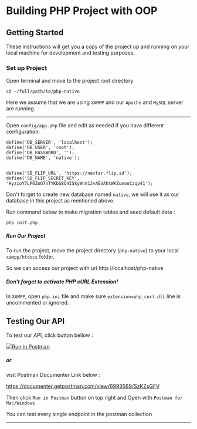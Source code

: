 # Building PHP Project with OOP #

## Getting Started
These instructions will get you a copy of the project up and running on your local machine for development and testing purposes.

### Set up Project

Open terminal and move to the project root directory
```
cd ~/full/path/to/php-native
```

Here we assume that we are using `XAMPP` and our `Apache` and `MySQL` server are running.

---

Open `config/app.php` file and edit as needed if you have different configuration:
```
define('DB_SERVER', 'localhost');
define('DB_USER', 'root');
define('DB_PASSWORD', '');
define('DB_NAME', 'native');


define('SB_FLIP_URL', 'https://nextar.flip.id');
define('SB_FLIP_SECRET_KEY', 'HyzioY7LP6ZoO7nTYKbG8O4ISkyWnX1JvAEVAhtWKZumooCzqp41');
```
Don't forget to create new database named `native`, we will use it as our database in this project as mentioned above.

Run command below to make migration tables and seed default data :
```
php init.php
```

##### Run Our Project
To run the project, move the project directory (`php-native`) to your local `xampp/htdocs` folder.

So we can access our project with url http://localhost/php-native

##### Don't forget to activate PHP cURL Extension!
In `XAMPP`, open `php.ini` file and make sure `extension=php_curl.dll` line is uncommented or ignored.


## Testing Our API
To test our API, click button bellow : 

[![Run in Postman](https://run.pstmn.io/button.svg)](https://app.getpostman.com/run-collection/eac7899958b631025060)

##### or
visit Postman Documenter Link below :

https://documenter.getpostman.com/view/6993569/SzKZsGFV

Then click `Run in Postman` button on top right and Open with `Postman for Mac/Windows`

You can test every single endpoint in the postman collection

---

